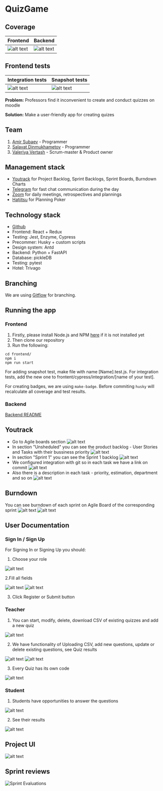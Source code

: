 # QuizGame

## Coverage

| Frontend        | Backend           |
| ------------- |-------------|
|  ![alt text](frontend/src/badge/img/coverage_total.svg)    | ![alt text](Pictures/coverage.svg) |

## Frontend tests
| Integration tests           | Snapshot tests  |
|-------------| -----|
 ![alt text](frontend/src/badge/img/integration.svg) | ![alt text](frontend/src/badge/img/snapshot.svg) |


**Problem:** Professors find it inconvenient to create and conduct quizzes on moodle

**Solution:** Make a user-friendly app for creating quizes

## Team
1. [Amir Subaev](https://github.com/Apostrov) - Programmer
2. [Salavat Dinmukhametov](https://github.com/slvt1) - Programmer
3. [Valeriya Vertash](https://github.com/vvertash) - Scrum-master & Product owner

## Management stack
* [Youtrack](https://greek-salad.myjetbrains.com/youtrack/agiles/120-2/current) for Project Backlog, Sprint Backlogs, Sprint Boards, Burndown Charts
* [Telegram](https://web.telegram.org/#/login) for fast chat communication during the day
* [Zoom](https://zoom.us/ru-ru/meetings.html) for daily meetings, retrospectives and plannings
* [Hatjitsu](https://hatjitsu.toolforge.org/) for Planning Poker

## Technology stack
* [Github](https://github.com/)
* Frontend: React + Redux
* Testing: Jest, Enzyme, Cypress
* Precommer: Husky + custom scripts
* Design system: Antd
* Backend: Python + FastAPI
* Database: pickleDB
* Testing: pytest
* Hotel: Trivago

## Branching 
We are using [Gitflow](https://www.atlassian.com/git/tutorials/comparing-workflows/gitflow-workflow) for branching. 

## Running the app
### Frontend
1. Firstly, please install Node.js and NPM [here](https://www.npmjs.com/get-npm) if it is not installed yet
2. Then clone our repository
3. Run the following:

```
cd frontend/
npm i
npm run start
```

For adding snapshot test, make file with name [Name].test.js. For integration tests, add the new one to frontent/cypress/integration/[name of your test]. 

For creating badges, we are using `make-badge`. Before commiting `husky` will recalculate all coverage and test results. 

### Backend
[Backend README](https://github.com/IU-IPOD-F20/map-projects-greek-salad/blob/main/Backend/README.md)

## Youtrack
* Go to Agile boards section
![alt text](Pictures/agile_boards.png)
* In section "Unsheduled" you can see the product backlog - User Stories and Tasks with their bussiness priority
![alt text](Pictures/backlog.png)
* In section "Sprint 1" you can see the Sprint 1 backlog
![alt text](Pictures/sprint1.png)
* We configured integration with git so in each task we have a link on commit
![alt text](Pictures/git_integration.png)
* Also there is a description in each task - priority, estimation, department and so on
![alt text](Pictures/task_description.png)

## Burndown
You can see burndown of each sprint on Agile Board of the corresponding sprint
![alt text](Pictures/burndown_button.png)
![alt text](Pictures/burndown.png)

## User Documentation
### Sign In / Sign Up
For Signing In or Signing Up you should:
1. Choose your role

![alt text](Role.png)
 
2.Fill all fields

![alt text](Pictures/Signup.jpg)
![alt text](Pictures/Login.jpg)
 
3. Click Register or Submit button

### Teacher
1. You can start, modify, delete, download CSV of existing quizzes and add a new quiz

![alt text](Pictures/Quiz.jpg)

2. We have functionality of Uploading CSV, add new questions, update or delete existing questions, see Quiz results

![alt text](Pictures/NewQuiz.jpg)
![alt text](Pictures/Results.jpg)
 
3. Every Quiz has its own code

![alt text](Pictures/Code.jpg)


### Student
1. Students have opportunities to answer the questions
 
![alt text](Pictures/Question.jpg)

2. See their results
 
![alt text](Pictures/YourResults.jpg)
 
## Project UI
![alt text](Pictures/UI.jpeg)

## Sprint reviews

![Sprint Evaluations](https://docs.google.com/spreadsheets/d/e/2PACX-1vTXIhfQzTkLutk3Wp2zWwAcCXQe7GZCZGWMZHp4nMPAgInjsxWohwH5hxwd4N9iyATx-H-QBAiTGWlj/pubchart?oid=553245236&format=image)
